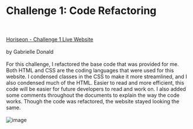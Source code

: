# Challenge 1: Code Refactoring </br></br>
<a href="https://gabriellenoelle.github.io/challenge-1/">Horiseon - Challenge 1 Live Website</a><br/><br/>
by Gabrielle Donald<br/> <br/>
For this challenge, I refactored the base code that was provided for me. Both HTML and CSS are the coding languages that were used for this website. I condensed classes in the CSS to make it more streamlined, and I also condensed much of the HTML. Easier to read and more efficient, this code will be easier for future developers to read and work on. I also added some comments throughout the documents to explain the way the code works. Though the code was refactored, the website stayed looking the same. <br/> </br>
![image](https://user-images.githubusercontent.com/88753098/131238723-68dc6456-3039-4989-a095-917c88c0015d.png)
